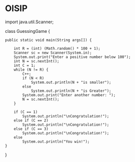 # OISIP
import java.util.Scanner;

class GuessingGame {

    public static void main(String args[]) {

        int R = (int) (Math.random() * 100 + 1);
        Scanner sc = new Scanner(System.in);
        System.out.print("Enter a positive number below 100");
        int N = sc.nextInt();
        int C = 1;
        while (N != R) {
            C++;
            if (N < R)
                System.out.println(N + "is smaller");
            else
                System.out.println(N + "is Greater");
            System.out.print("Enter another number: ");
            N = sc.nextInt();
        }

        if (C == 1)
            System.out.println("\nCongratulation!");
        else if (C == 2)
            System.out.println("\nCongratulation!");
        else if (C == 3)
            System.out.println("\nCongratulation!");
        else
            System.out.println("You win!");
    }
}
